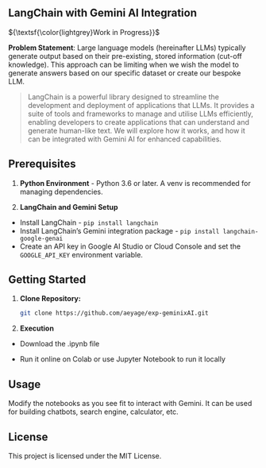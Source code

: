 ## LangChain with Gemini AI Integration

${\textsf{\color{lightgrey}Work in Progress}}$

**Problem Statement**: Large language models (hereinafter LLMs) typically generate output based on their pre-existing, stored information (cut-off knowledge). This approach can be limiting when we wish the model to generate answers based on our specific dataset or create our bespoke LLM.

>LangChain is a powerful library designed to streamline the development and deployment of applications that LLMs. It provides a suite of tools and frameworks to manage and utilise LLMs efficiently, enabling developers to create applications that can understand and generate human-like text. We will explore how it works, and how it can be integrated with Gemini AI for enhanced capabilities.

## Prerequisites
1. **Python Environment** - Python 3.6 or later. A venv is recommended for managing dependencies.

2. **LangChain and Gemini Setup**
- Install LangChain - `pip install langchain`
- Install LangChain’s Gemini integration package - `pip install langchain-google-genai`
- Create an API key in Google AI Studio or Cloud Console and set the `GOOGLE_API_KEY` environment variable.

## Getting Started

1. **Clone Repository:**
   ```bash
   git clone https://github.com/aeyage/exp-geminixAI.git
   ```

2. **Execution**
- Download the .ipynb file

- Run it online on Colab or use Jupyter Notebook to run it locally

## Usage

Modify the notebooks as you see fit to interact with Gemini. It can be used for building chatbots, search engine, calculator, etc.

## License

This project is licensed under the MIT License.
